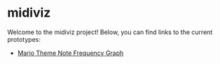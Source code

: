 # midiviz

Welcome to the midiviz project! Below, you can find links to the current
prototypes:

- [Mario Theme Note Frequency Graph][1]

[1]: prototypes/note-histogram.html
